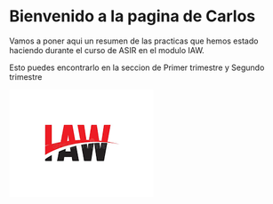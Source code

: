 # Bienvenido a la pagina de Carlos

Vamos a poner aqui un resumen de las practicas que hemos estado haciendo durante el curso de ASIR en el modulo IAW.

Esto puedes encontrarlo en la seccion de Primer trimestre y Segundo trimestre

![Funciona?](https://github.com/Cdiazm21/mkdocs-carlos/blob/main/img/Fotos7/iawfoto.png?raw=true)